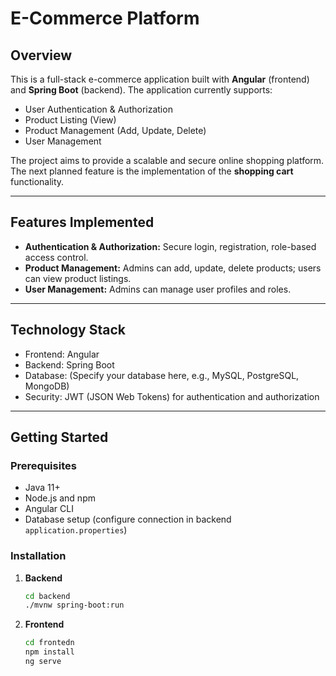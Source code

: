 # E-Commerce Platform

## Overview
This is a full-stack e-commerce application built with **Angular** (frontend) and **Spring Boot** (backend). The application currently supports:

- User Authentication & Authorization
- Product Listing (View)
- Product Management (Add, Update, Delete)
- User Management

The project aims to provide a scalable and secure online shopping platform. The next planned feature is the implementation of the **shopping cart** functionality.

---

## Features Implemented
- **Authentication & Authorization:** Secure login, registration, role-based access control.
- **Product Management:** Admins can add, update, delete products; users can view product listings.
- **User Management:** Admins can manage user profiles and roles.

---

## Technology Stack
- Frontend: Angular
- Backend: Spring Boot
- Database: (Specify your database here, e.g., MySQL, PostgreSQL, MongoDB)
- Security: JWT (JSON Web Tokens) for authentication and authorization

---

## Getting Started

### Prerequisites
- Java 11+
- Node.js and npm
- Angular CLI
- Database setup (configure connection in backend `application.properties`)

### Installation

1. **Backend**
   ```bash
   cd backend
   ./mvnw spring-boot:run

   
1. **Frontend**
   ```bash
   cd frontedn
   npm install
   ng serve
   
